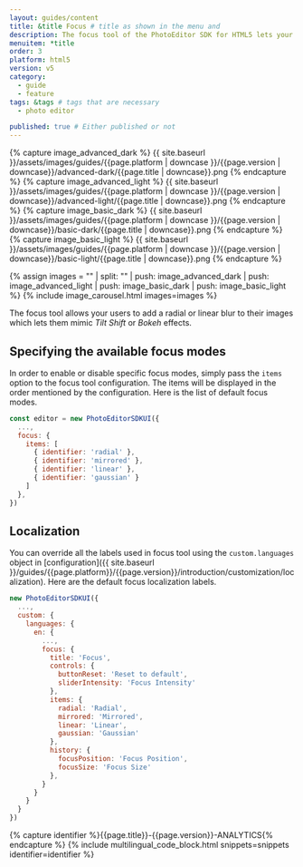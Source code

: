 ```yaml
---
layout: guides/content
title: &title Focus # title as shown in the menu and
description: The focus tool of the PhotoEditor SDK for HTML5 lets your users add a radial or linear blur to their images. Learn how to configure the tool.
menuitem: *title
order: 3
platform: html5
version: v5
category:
  - guide
  - feature
tags: &tags # tags that are necessary
  - photo editor

published: true # Either published or not
---
```

<!-- ![{{page.title}} tool]({{ site.baseurl }}/assets/images/guides/{{page.platform | downcase }}/{{page.version | downcase}}/{{page.title | downcase}}.jpg){: .center-image style="padding: 20px; max-height: 400px;"} -->

{% capture image_advanced_dark %}
{{ site.baseurl }}/assets/images/guides/{{page.platform | downcase }}/{{page.version | downcase}}/advanced-dark/{{page.title | downcase}}.png
{% endcapture %}
{% capture image_advanced_light %}
{{ site.baseurl }}/assets/images/guides/{{page.platform | downcase }}/{{page.version | downcase}}/advanced-light/{{page.title | downcase}}.png
{% endcapture %}
{% capture image_basic_dark %}
{{ site.baseurl }}/assets/images/guides/{{page.platform | downcase }}/{{page.version | downcase}}/basic-dark/{{page.title | downcase}}.png
{% endcapture %}
{% capture image_basic_light %}
{{ site.baseurl }}/assets/images/guides/{{page.platform | downcase }}/{{page.version | downcase}}/basic-light/{{page.title | downcase}}.png
{% endcapture %}

{% assign images = "" | split: "" | push: image_advanced_dark | push: image_advanced_light | push: image_basic_dark | push: image_basic_light %}
{% include image_carousel.html images=images %}

The focus tool allows your users to add a radial or linear blur to their images which lets them mimic *Tilt Shift* or *Bokeh* effects.

## Specifying the available focus modes

In order to enable or disable specific focus modes, simply pass the `items` option to the focus tool configuration. The items will be displayed in the order mentioned by the configuration. Here is the list of default focus modes.

```js
const editor = new PhotoEditorSDKUI({
  ...,
  focus: {
    items: [
      { identifier: 'radial' },
      { identifier: 'mirrored' },
      { identifier: 'linear' },
      { identifier: 'gaussian' }
    ]
  },
})
```

## Localization

You can override all the labels used in focus tool using the `custom.languages` object in [configuration]({{ site.baseurl }}/guides/{{page.platform}}/{{page.version}}/introduction/customization/localization). Here are the default focus localization labels.

```js
new PhotoEditorSDKUI({
  ...,
  custom: {
    languages: {
      en: {
        ...,
        focus: {
          title: 'Focus',
          controls: {
            buttonReset: 'Reset to default',
            sliderIntensity: 'Focus Intensity'
          },
          items: {
            radial: 'Radial',
            mirrored: 'Mirrored',
            linear: 'Linear',
            gaussian: 'Gaussian'
          },
          history: {
            focusPosition: 'Focus Position',
            focusSize: 'Focus Size'
          },
        }
      }
    }
  }
})

```

{% capture identifier %}{{page.title}}-{{page.version}}-ANALYTICS{% endcapture %}
{% include multilingual_code_block.html snippets=snippets identifier=identifier %}
